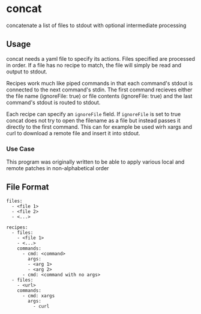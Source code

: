# concat
concatenate a list of files to stdout with optional intermediate processing

## Usage

concat needs a yaml file to specify its actions. Files specified are processed in order. If a file has no recipe to match, the file will simply be read and output to stdout. 

Recipes work much like piped commands in that each command's stdout is connected to the next command's stdin. The first command recieves either the file name (ignoreFile: true) or file contents (ignoreFile: true) and the last command's stdout is routed to stdout.

Each recipe can specify an ```ignoreFile``` field. If ```ignoreFile``` is set to true concat does not try to open the filename as a file but instead passes it directly to the first command. This can for example be used wirh xargs and curl to download a remote file and insert it into stdout.

### Use Case

This program was originally written to be able to apply various local and remote patches in non-alphabetical order

## File Format
```
files:
  - <file 1>
  - <file 2>
  - <...>

recipes:
  - files:
    - <file 1>
    - <...>
    commands:
      - cmd: <command>
        args:
        - <arg 1>
        - <arg 2>
      - cmd: <command with no args>
  - files:
    - <url>
    commands:
      - cmd: xargs
        args:
          - curl
```
